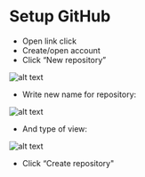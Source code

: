 # Setup GitHub

  * Open link click
  * Create/open account
  * Click “New repository”
  
 ![alt text](2.jpg)
  * Write new name for repository:
  
  ![alt text](3.jpg)
  * And type of view:
  
  ![alt text](4.jpg)
  * Click “Create repository"
 



